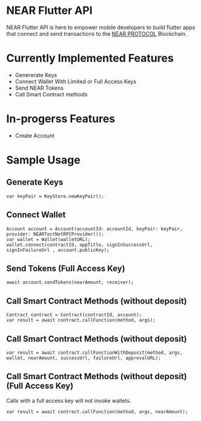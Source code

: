 # NEAR Flutter API

NEAR Flutter API is here to empower mobile developers to build flutter apps that connect and send transactions to the [NEAR PROTOCOL](https://near.org/) Blockchain.

# Currently Implemented Features
- Genererate Keys
- Connect Wallet With Limited or Full Access Keys
- Send NEAR Tokens
- Call Smart Contract methods

# In-progerss Features
- Create Account

# Sample Usage

## Generate Keys
```
var keyPair = KeyStore.newKeyPair();
```

## Connect Wallet
```
Account account = Account(accountId: accountId, keyPair: keyPair, provider: NEARTestNetRPCProvider());
var wallet = Wallet(walletURL);
wallet.connect(contractId, appTitle, signInSuccessUrl, signInFailureUrl , account.publicKey);
```

## Send Tokens (Full Access Key)
```
await account.sendTokens(nearAmount, receiver);
```

## Call Smart Contract Methods (without deposit)
```
Contract contract = Contract(contractId, account);
var result = await contract.callFunction(method, args);
```

## Call Smart Contract Methods (without deposit) 
```
var result = await contract.callFunctionWithDeposit(method, args, wallet, nearAmount, successUrl, failureUrl, approvalURL);
```

## Call Smart Contract Methods (without deposit) (Full Access Key)
Calls with a full access key will not invoke wallets.
```
var result = await contract.callFunction(method, args, nearAmount);
```


